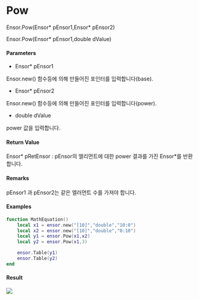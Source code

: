 # Pow

Ensor.Pow\(Ensor\* pEnsor1,Ensor\* pEnsor2\)

Ensor.Pow\(Ensor\* pEnsor1,double dValue\)

#### Parameters

* Ensor\* pEnsor1

Ensor.new\(\) 함수등에 의해 만들어진 포인터를 입력합니다\(base\).

* Ensor\* pEnsor2

Ensor.new\(\) 함수등에 의해 만들어진 포인터를 입력합니다\(power\).

* double dValue

power 값을 입력합니다.

#### Return Value

Ensor\* pRetEnsor : pEnsor의 엘리먼트에 대한 power 결과를 가진 Ensor\*를 반환합니다.

#### Remarks

pEnsor1 과 pEnsor2는 같은 엘러먼트 수를 가져야 합니다.

#### Examples

```lua
function MathEquation()
	local x1 = ensor.new("[10]","double","10:0")
	local x2 = ensor.new("[10]","double","0:10")
	local y1 = ensor.Pow(x1,x2)
	local y2 = ensor.Pow(x1,3)

	ensor.Table(y1)
	ensor.Table(y2)
end
```

#### Result

![](/MathAPI/PowResult.png)

